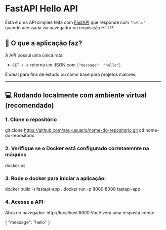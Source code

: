 # FastAPI Hello API

Esta é uma API simples feita com [FastAPI](https://fastapi.tiangolo.com/) que responde com `"hello"` quando acessada via navegador ou requisição HTTP.

## 🚀 O que a aplicação faz?

A API possui uma única rota:

- `GET /` → retorna um JSON com `{"message": "hello"}`.

É ideal para fins de estudo ou como base para projetos maiores.

---

## 💻 Rodando localmente com ambiente virtual (recomendado)

### 1. Clone o repositório

git clone https://github.com/seu-usuario/nome-do-repositorio.git
cd nome-do-repositorio

### 2. Verifique se o Docker está configurado corretaemnte na máquina
docker ps

### 3. Rode o docker para iniciar a aplicação:
docker build -t fastapi-app .
docker run -p 8000:8000 fastapi-app

### 4. Acesse a API:
Abra no navegador: http://localhost:8000
Você verá uma resposta como:

{
  "message": "hello"
}
